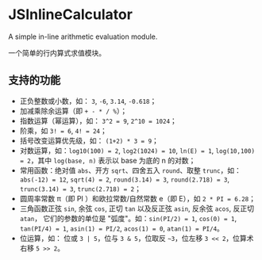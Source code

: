 # JSInlineCalculator

A simple in-line arithmetic evaluation module.

一个简单的行内算式求值模块。

## 支持的功能

- 正负整数或小数，如： `3`, `-6`, `3.14`, `-0.618`；
- 加减乘除余运算（即 `+ - * / %`）；
- 指数运算（幂运算），如： `3^2 = 9`, `2^10 = 1024`；
- 阶乘，如 `3! = 6`, `4! = 24`；
- 括号改变运算优先级，如： `(1+2) * 3 = 9`；
- 对数运算，如：`log10(100) = 2`, `log2(1024) = 10`, `ln(E) = 1`, `log(10,100) = 2`，其中 `log(base, n)` 表示以 base 为底的 n 的对数；
- 常用函数：绝对值 `abs`、开方 `sqrt`、四舍五入 `round`、取整 `trunc`，如：`abs(-12) = 12`, `sqrt(4) = 2`, `round(3.14) = 3`, `round(2.718) = 3`, `trunc(3.14) = 3`, `trunc(2.718) = 2`；
- 圆周率常数 π（即 PI ）和欧拉常数/自然常数 e（即 E），如 `2 * PI = 6.28`；
- 三角函数正弦 `sin`, 余弦 `cos`, 正切 `tan` 以及反正弦 `asin`, 反余弦 `acos`, 反正切 `atan`， 它们的参数的单位是 "弧度"。如：`sin(PI/2) = 1`, `cos(0) = 1`, `tan(PI/4) = 1`, `asin(1) = PI/2`, `acos(1) = 0`, `atan(1) = PI/4`。
- 位运算，如： 位或 `3 | 5`，位与 `3 & 5`，位取反 `~3`，位左移 `3 << 2`，位算术右移 `5 >> 2`。
